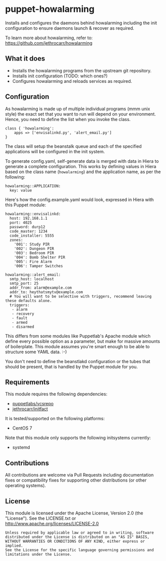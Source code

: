 # puppet-howalarming

Installs and configures the daemons behind howalarming including the init
configuration to ensure daemons launch & recover as required.

To learn more about howalarming, refer to:
https://github.com/jethrocarr/howalarming


## What it does

* Installs the howalarming programs from the upstream git repository.
* Installs init configuration (TODO: which ones?)
* Configures howalarming and reloads services as required.


## Configuration

As howalarming is made up of multiple individual programs (mmm unix style) the
exact set that you want to run will depend on your environment. Hence, you
need to define the list when you invoke the class.

    class { 'howalarming':
        apps => ['envisalinkd.py', 'alert_email.py']
    }

The class will setup the beanstalk queue and each of the specified applications
will be configured in the init system.

To generate config.yaml, self-generate data is merged with data in Hiera to
generate a complete configuration. This works by defining values in Hiera based
on the class name (`howalarming`) and the application name, as per the following:

    howalarming::APPLICATION:
      key: value

Here's how the config.example.yaml would look, expressed in Hiera with this
Puppet module:

    howalarming::envisalinkd:
      host: 192.168.1.1
      port: 4025
      password: durp12
      code_master: 1234
      code_installer: 5555
      zones:
        '001': Study PIR
        '002': Dungeon PIR
        '003': Bedroom PIR
        '004': Bomb Shelter PIR
        '005': Fire Alarm
        '006': Tamper Switches

    howalarming::alert_email:
      smtp_host: localhost
      smtp_port: 25
      addr_from: alarm@example.com
      addr_to: heythatsmytv@example.com
      # You will want to be selective with triggers, recommend leaving these defaults alone.
      triggers:
       - alarm
       - recovery
       - fault
       - armed
       - disarmed

This differs from some modules like Puppetlab's Apache module which define
every possible option as a parameter, but make for massive amounts of
boilerplate. This module assumes you're smart enough to be able to structure
some YAML data. :-)

You don't need to define the beanstlakd configuration or the tubes that should
be present, that is handled by the Puppet module for you.



## Requirements

This module requires the following dependencies:

* [puppetlabs/vcsrepo](https://forge.puppetlabs.com/puppetlabs/vcsrepo)
* [jethrocarr/initfact](https://forge.puppetlabs.com/jethrocarr/initfact)

It is tested/supported on the following platforms:

* CentOS 7


Note that this module only supports the following initsystems currently:

* systemd



## Contributions

All contributions are welcome via Pull Requests including documentation fixes or
compatibility fixes for supporting other distributions (or other operating
systems).


## License

This module is licensed under the Apache License, Version 2.0 (the "License").
See the LICENSE.txt or http://www.apache.org/licenses/LICENSE-2.0

    Unless required by applicable law or agreed to in writing, software
    distributed under the License is distributed on an "AS IS" BASIS,
    WITHOUT WARRANTIES OR CONDITIONS OF ANY KIND, either express or implied.
    See the License for the specific language governing permissions and
    limitations under the License.

